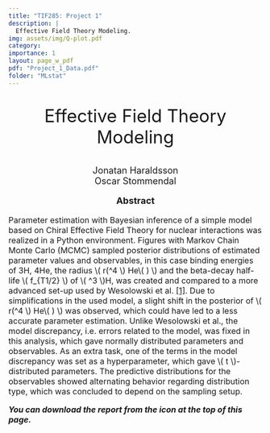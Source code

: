 ```yaml
---
title: "TIF285: Project 1"
description: |
  Effective Field Theory Modeling.
img: assets/img/Q-plot.pdf
category:
importance: 1
layout: page_w_pdf
pdf: "Project_1_Data.pdf"
folder: "MLstat"
---
```


<!-- markdownlint-disable MD033 -->

<p style="text-align:center; font-size:35px">Effective Field Theory Modeling</p>

<p style="text-align:center; font-size:18px">Jonatan Haraldsson <br>
                                            Oscar Stommendal</p>

<p style="text-align:center; font-size:18px; font-weight: bold">Abstract</p>

<p style="text-align:left; font-size:16px">Parameter estimation with Bayesian inference of a simple model based on Chiral Effective Field Theory for nuclear interactions was realized in a Python environment. Figures with Markov Chain Monte Carlo (MCMC) sampled posterior distributions of estimated parameter values and observables, in this case binding energies of 3H, 4He, the radius \( r(^4 \) He\( ) \) and the beta-decay half-life \( f_{T1/2} \) of \( ^3 \)H, was created and compared to a more advanced set-up used by Wesolowski et al. <a href="https://journals.aps.org/prc/abstract/10.1103/PhysRevC.104.064001" target="_blank" rel="noopener noreferrer">[1]</a>. Due to simplifications in the used model, a slight shift in the posterior of \( r(^4 \) He\( ) \) was observed, which could have led to a less accurate parameter estimation. Unlike Wesolowski et al., the model discrepancy, i.e. errors related to the model, was fixed in this analysis, which gave normally distributed parameters and observables. As an extra task, one of the terms in the model discrepancy was set as a hyperparameter, which gave \( t \)-distributed parameters. The predictive distributions for the observables showed alternating behavior regarding distribution type, which was concluded to depend on the sampling setup.

<p style="text-align:left; font-size:16px; font-style: italic; font-weight: bold">You can download the report from the icon at the top of this page.</p>
